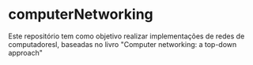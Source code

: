 # computerNetworking

Este repositório tem como objetivo realizar implementações de redes de computadoresl, baseadas no livro "Computer networking: a top-down approach"
